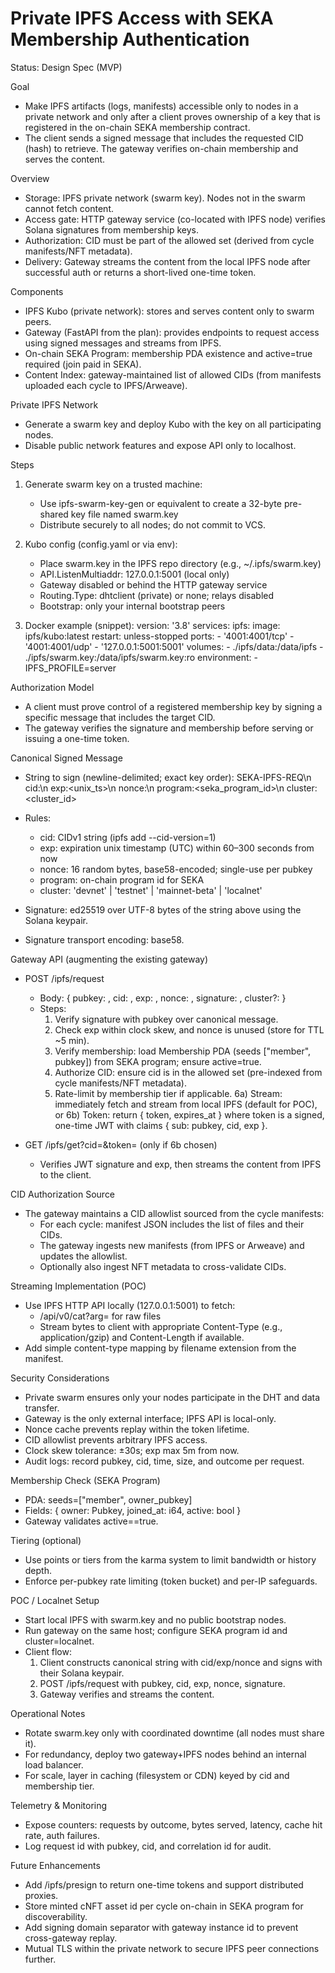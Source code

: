 # Private IPFS Access with SEKA Membership Authentication

Status: Design Spec (MVP)

Goal
- Make IPFS artifacts (logs, manifests) accessible only to nodes in a private network and only after a client proves ownership of a key that is registered in the on-chain SEKA membership contract.
- The client sends a signed message that includes the requested CID (hash) to retrieve. The gateway verifies on-chain membership and serves the content.

Overview
- Storage: IPFS private network (swarm key). Nodes not in the swarm cannot fetch content.
- Access gate: HTTP gateway service (co-located with IPFS node) verifies Solana signatures from membership keys.
- Authorization: CID must be part of the allowed set (derived from cycle manifests/NFT metadata).
- Delivery: Gateway streams the content from the local IPFS node after successful auth or returns a short-lived one-time token.

Components
- IPFS Kubo (private network): stores and serves content only to swarm peers.
- Gateway (FastAPI from the plan): provides endpoints to request access using signed messages and streams from IPFS.
- On-chain SEKA Program: membership PDA existence and active=true required (join paid in SEKA).
- Content Index: gateway-maintained list of allowed CIDs (from manifests uploaded each cycle to IPFS/Arweave).

Private IPFS Network
- Generate a swarm key and deploy Kubo with the key on all participating nodes.
- Disable public network features and expose API only to localhost.

Steps
1) Generate swarm key on a trusted machine:
   - Use ipfs-swarm-key-gen or equivalent to create a 32-byte pre-shared key file named swarm.key
   - Distribute securely to all nodes; do not commit to VCS.

2) Kubo config (config.yaml or via env):
   - Place swarm.key in the IPFS repo directory (e.g., ~/.ipfs/swarm.key)
   - API.ListenMultiaddr: 127.0.0.1:5001 (local only)
   - Gateway disabled or behind the HTTP gateway service
   - Routing.Type: dhtclient (private) or none; relays disabled
   - Bootstrap: only your internal bootstrap peers

3) Docker example (snippet):
   version: '3.8'
   services:
     ipfs:
       image: ipfs/kubo:latest
       restart: unless-stopped
       ports:
         - '4001:4001/tcp'
         - '4001:4001/udp'
         - '127.0.0.1:5001:5001'
       volumes:
         - ./ipfs/data:/data/ipfs
         - ./ipfs/swarm.key:/data/ipfs/swarm.key:ro
       environment:
         - IPFS_PROFILE=server

Authorization Model
- A client must prove control of a registered membership key by signing a specific message that includes the target CID.
- The gateway verifies the signature and membership before serving or issuing a one-time token.

Canonical Signed Message
- String to sign (newline-delimited; exact key order):
  SEKA-IPFS-REQ\n
  cid:<CIDv1>\n
  exp:<unix_ts>\n
  nonce:<base58-16-bytes>\n
  program:<seka_program_id>\n
  cluster:<cluster_id>

- Rules:
  - cid: CIDv1 string (ipfs add --cid-version=1)
  - exp: expiration unix timestamp (UTC) within 60–300 seconds from now
  - nonce: 16 random bytes, base58-encoded; single-use per pubkey
  - program: on-chain program id for SEKA
  - cluster: 'devnet' | 'testnet' | 'mainnet-beta' | 'localnet'

- Signature: ed25519 over UTF-8 bytes of the string above using the Solana keypair.
- Signature transport encoding: base58.

Gateway API (augmenting the existing gateway)
- POST /ipfs/request
  - Body: { pubkey: <base58>, cid: <string>, exp: <u64>, nonce: <string>, signature: <base58>, cluster?: <string> }
  - Steps:
    1) Verify signature with pubkey over canonical message.
    2) Check exp within clock skew, and nonce is unused (store for TTL ~5 min).
    3) Verify membership: load Membership PDA (seeds ["member", pubkey]) from SEKA program; ensure active=true.
    4) Authorize CID: ensure cid is in the allowed set (pre-indexed from cycle manifests/NFT metadata).
    5) Rate-limit by membership tier if applicable.
    6a) Stream: immediately fetch and stream from local IPFS (default for POC), or
    6b) Token: return { token, expires_at } where token is a signed, one-time JWT with claims { sub: pubkey, cid, exp }.

- GET /ipfs/get?cid=<cid>&token=<jwt> (only if 6b chosen)
  - Verifies JWT signature and exp, then streams the content from IPFS to the client.

CID Authorization Source
- The gateway maintains a CID allowlist sourced from the cycle manifests:
  - For each cycle: manifest JSON includes the list of files and their CIDs.
  - The gateway ingests new manifests (from IPFS or Arweave) and updates the allowlist.
  - Optionally also ingest NFT metadata to cross-validate CIDs.

Streaming Implementation (POC)
- Use IPFS HTTP API locally (127.0.0.1:5001) to fetch:
  - /api/v0/cat?arg=<cid> for raw files
  - Stream bytes to client with appropriate Content-Type (e.g., application/gzip) and Content-Length if available.
- Add simple content-type mapping by filename extension from the manifest.

Security Considerations
- Private swarm ensures only your nodes participate in the DHT and data transfer.
- Gateway is the only external interface; IPFS API is local-only.
- Nonce cache prevents replay within the token lifetime.
- CID allowlist prevents arbitrary IPFS access.
- Clock skew tolerance: ±30s; exp max 5m from now.
- Audit logs: record pubkey, cid, time, size, and outcome per request.

Membership Check (SEKA Program)
- PDA: seeds=["member", owner_pubkey]
- Fields: { owner: Pubkey, joined_at: i64, active: bool }
- Gateway validates active==true.

Tiering (optional)
- Use points or tiers from the karma system to limit bandwidth or history depth.
- Enforce per-pubkey rate limiting (token bucket) and per-IP safeguards.

POC / Localnet Setup
- Start local IPFS with swarm.key and no public bootstrap nodes.
- Run gateway on the same host; configure SEKA program id and cluster=localnet.
- Client flow:
  1) Client constructs canonical string with cid/exp/nonce and signs with their Solana keypair.
  2) POST /ipfs/request with pubkey, cid, exp, nonce, signature.
  3) Gateway verifies and streams the content.

Operational Notes
- Rotate swarm.key only with coordinated downtime (all nodes must share it).
- For redundancy, deploy two gateway+IPFS nodes behind an internal load balancer.
- For scale, layer in caching (filesystem or CDN) keyed by cid and membership tier.

Telemetry & Monitoring
- Expose counters: requests by outcome, bytes served, latency, cache hit rate, auth failures.
- Log request id with pubkey, cid, and correlation id for audit.

Future Enhancements
- Add /ipfs/presign to return one-time tokens and support distributed proxies.
- Store minted cNFT asset id per cycle on-chain in SEKA program for discoverability.
- Add signing domain separator with gateway instance id to prevent cross-gateway replay.
- Mutual TLS within the private network to secure IPFS peer connections further.
